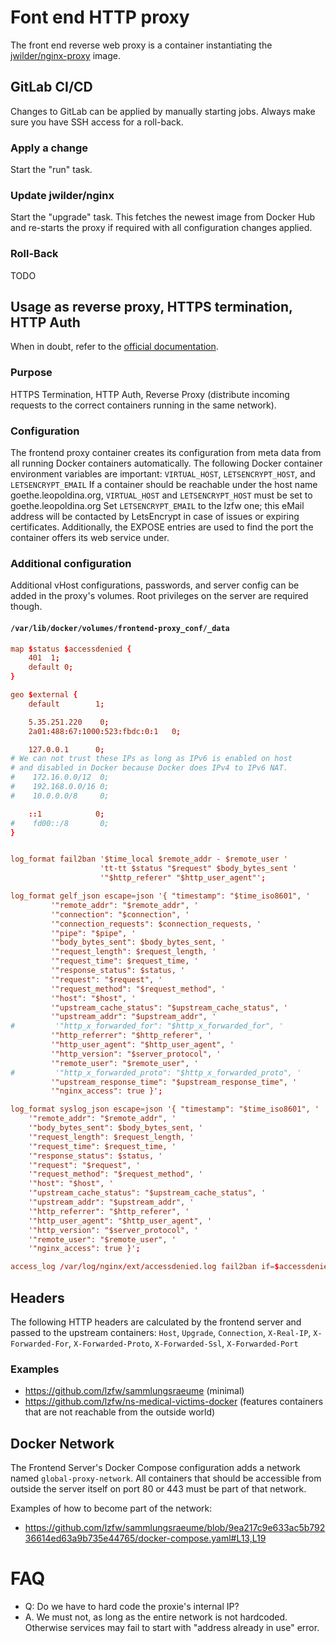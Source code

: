 # Font end HTTP proxy

The front end reverse web proxy is a container instantiating the [jwilder/nginx-proxy](https://github.com/jwilder/nginx-proxy) image.

## GitLab CI/CD

Changes to GitLab can be applied by manually starting jobs. Always make sure you have SSH access for a roll-back.

### Apply a change

Start the "run" task.

### Update jwilder/nginx

Start the "upgrade" task. This fetches the newest image from Docker Hub and re-starts the proxy if required with all configuration changes applied.

### Roll-Back

TODO

## Usage as reverse proxy, HTTPS termination, HTTP Auth

When in doubt, refer to the [official documentation](https://github.com/jwilder/nginx-proxy).

### Purpose
HTTPS Termination, HTTP Auth, Reverse Proxy (distribute incoming requests to the correct containers running in the same network).
 
### Configuration
The frontend proxy container creates its configuration from meta data from all running Docker containers automatically. The following Docker container environment variables are important: `VIRTUAL_HOST`, `LETSENCRYPT_HOST`, and `LETSENCRYPT_EMAIL`
If a container should be reachable under the host name goethe.leopoldina.org, `VIRTUAL_HOST` and `LETSENCRYPT_HOST` must be set to goethe.leopoldina.org
Set `LETSENCRYPT_EMAIL` to the lzfw one; this eMail address will be contacted by LetsEncrypt in case of issues or expiring certificates.
Additionally, the EXPOSE entries are used to find the port the container offers its web service under.

### Additional configuration
Additional vHost configurations, passwords, and server config can be added in the proxy's volumes. Root privileges on the server are required though.

#### `/var/lib/docker/volumes/frontend-proxy_conf/_data`

```conf
map $status $accessdenied {
    401  1;
    default 0;
}

geo $external {
    default        1;

    5.35.251.220    0;
    2a01:488:67:1000:523:fbdc:0:1   0;

    127.0.0.1      0;
# We can not trust these IPs as long as IPv6 is enabled on host
# and disabled in Docker because Docker does IPv4 to IPv6 NAT.
#    172.16.0.0/12  0;
#    192.168.0.0/16 0;
#    10.0.0.0/8     0;

    ::1            0;
#    fd00::/8       0;
}


log_format fail2ban '$time_local $remote_addr - $remote_user '
                    'tt-tt $status "$request" $body_bytes_sent '
                    '"$http_referer" "$http_user_agent"';

log_format gelf_json escape=json '{ "timestamp": "$time_iso8601", '
         '"remote_addr": "$remote_addr", '
         '"connection": "$connection", '
         '"connection_requests": $connection_requests, '
         '"pipe": "$pipe", '
         '"body_bytes_sent": $body_bytes_sent, '
         '"request_length": $request_length, '
         '"request_time": $request_time, '
         '"response_status": $status, '
         '"request": "$request", '
         '"request_method": "$request_method", '
         '"host": "$host", '
         '"upstream_cache_status": "$upstream_cache_status", '
         '"upstream_addr": "$upstream_addr", '
#         '"http_x_forwarded_for": "$http_x_forwarded_for", '
         '"http_referrer": "$http_referer", '
         '"http_user_agent": "$http_user_agent", '
         '"http_version": "$server_protocol", '
         '"remote_user": "$remote_user", '
#         '"http_x_forwarded_proto": "$http_x_forwarded_proto", '
         '"upstream_response_time": "$upstream_response_time", '
         '"nginx_access": true }';

log_format syslog_json escape=json '{ "timestamp": "$time_iso8601", '
	'"remote_addr": "$remote_addr", '
	'"body_bytes_sent": $body_bytes_sent, '
    '"request_length": $request_length, '
	'"request_time": $request_time, '
	'"response_status": $status, '
	'"request": "$request", '
	'"request_method": "$request_method", '
	'"host": "$host", '
	'"upstream_cache_status": "$upstream_cache_status", '
	'"upstream_addr": "$upstream_addr", '
	'"http_referrer": "$http_referer", '
	'"http_user_agent": "$http_user_agent", '
	'"http_version": "$server_protocol", '
    '"remote_user": "$remote_user", '
	'"nginx_access": true }';

access_log /var/log/nginx/ext/accessdenied.log fail2ban if=$accessdenied;
```

## Headers

The following HTTP headers are calculated by the frontend server and passed to the upstream containers: `Host`, `Upgrade`, `Connection`, `X-Real-IP`, `X-Forwarded-For`, `X-Forwarded-Proto`, `X-Forwarded-Ssl`, `X-Forwarded-Port`

### Examples
* https://github.com/lzfw/sammlungsraeume (minimal)
* https://github.com/lzfw/ns-medical-victims-docker (features containers that are not reachable from the outside world)

## Docker Network

The Frontend Server's Docker Compose configuration adds a network named `global-proxy-network`. All containers that should be accessible from outside the server itself on port 80 or 443 must be part of that network.
 
Examples of how to become part of the network:
* https://github.com/lzfw/sammlungsraeume/blob/9ea217c9e633ac5b79236614ed63a9b735e44765/docker-compose.yaml#L13,L19

# FAQ

- Q: Do we have to hard code the proxie's internal IP?
- A. We must not, as long as the entire network is not hardcoded. Otherwise services may fail to start with "address already in use" error.


